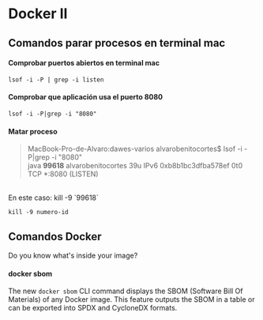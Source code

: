 # Docker II

## Comandos parar procesos en terminal mac

#### Comprobar puertos abiertos en terminal mac

    lsof -i -P | grep -i listen

#### Comprobar que aplicación usa el puerto 8080
    lsof -i -P|grep -i "8080"
    
#### Matar proceso

> MacBook-Pro-de-Alvaro:dawes-varios alvarobenitocortes$ lsof -i -P|grep -i "8080"<br>
java      **99618** alvarobenitocortes   39u  IPv6 0xb8b1bc3dfba578ef      0t0  TCP *:8080 (LISTEN)<br>
<br>
En este caso: kill -9 `99618` <br>


    kill -9 numero-id
    
    


## Comandos Docker

Do you know what's inside your image?


#### docker sbom
The new `docker sbom` CLI command displays the SBOM (Software Bill Of Materials) of any Docker image. This feature outputs the SBOM in a table or can be exported into SPDX and CycloneDX formats.
